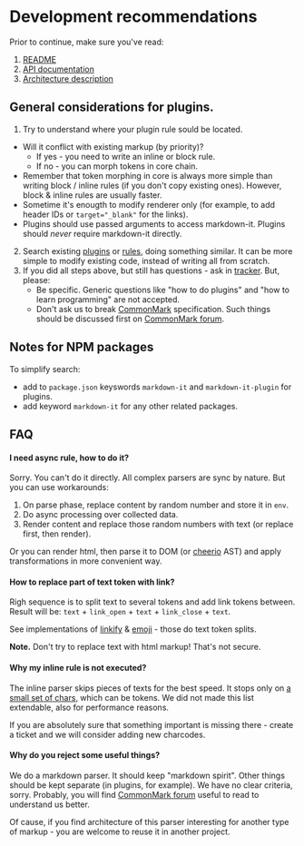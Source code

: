 # Development recommendations

Prior to continue, make sure you've read:

1. [README](https://github.com/markdown-it/markdown-it#markdown-it)
2. [API documentation](https://markdown-it.github.io/markdown-it/)
3. [Architecture description](architecture.md)


## General considerations for plugins.

1. Try to understand where your plugin rule sould be located.
  - Will it conflict with existing markup (by priority)?
    - If yes - you need to write an inline or block rule.
    - If no - you can morph tokens in core chain.
  - Remember that token morphing in core is always more simple than writing
    block / inline rules (if you don't copy existing ones). However,
    block & inline rules are usually faster.
  - Sometime it's enougth to modify renderer only (for example, to add
    header IDs or `target="_blank"` for the links).
  - Plugins should use passed arguments to access markdown-it. Plugins should 
    *never* require markdown-it directly.
2. Search existing
   [plugins](https://www.npmjs.org/browse/keyword/markdown-it-plugin)
   or [rules](https://github.com/markdown-it/markdown-it/tree/master/lib),
   doing something similar. It can be more simple to modify existing code,
   instead of writing all from scratch.
3. If you did all steps above, but still has questions - ask in
   [tracker](https://github.com/markdown-it/markdown-it/issues). But, please:
   - Be specific. Generic questions like "how to do plugins" and
     "how to learn programming" are not accepted.
   - Don't ask us to break [CommonMark](http://commonmark.org/) specification.
     Such things should be discussed first on [CommonMark forum](http://talk.commonmark.org/).


## Notes for NPM packages

To simplify search:

- add to `package.json` keyswords `markdown-it` and `markdown-it-plugin` for plugins.
- add keyword `markdown-it` for any other related packages.


## FAQ


#### I need async rule, how to do it?

Sorry. You can't do it directly. All complex parsers are sync by nature. But you
can use workarounds:

1. On parse phase, replace content by random number and store it in `env`.
2. Do async processing over collected data.
3. Render content and replace those random numbers with text
   (or replace first, then render).

Or you can render html, then parse it to DOM (or
[cheerio](https://github.com/cheeriojs/cheerio) AST) and apply transformations
in more convenient way.


#### How to replace part of text token with link?

Righ sequence is to split text to several tokens and add link tokens between.
Result will be: `text` + `link_open` + `text` + `link_close` + `text`.

See implementations of [linkify](https://github.com/markdown-it/markdown-it/blob/master/lib/rules_core/linkify.js) & [emoji](https://github.com/markdown-it/markdown-it-emoji/blob/master/lib/replace.js) - those do text token splits.

__Note.__ Don't try to replace text with html markup! That's not secure.


#### Why my inline rule is not executed?

The inline parser skips pieces of texts for the best speed. It stops only on [a small set of chars](https://github.com/markdown-it/markdown-it/blob/master/lib/rules_inline/text.js), which can be tokens. We did not made this list extendable, also for performance reasons.

If you are absolutely sure that something important is missing there - create a
ticket and we will consider adding new charcodes.


#### Why do you reject some useful things?

We do a  markdown parser. It should keep "markdown spirit". Other things should
be kept separate (in plugins, for example). We have no clear criteria, sorry.
Probably, you will find [CommonMark forum](http://talk.commonmark.org/) useful to read to understand us better.

Of cause, if you find architecture of this parser interesting for another type
of markup - you are welcome to reuse it in another project.
